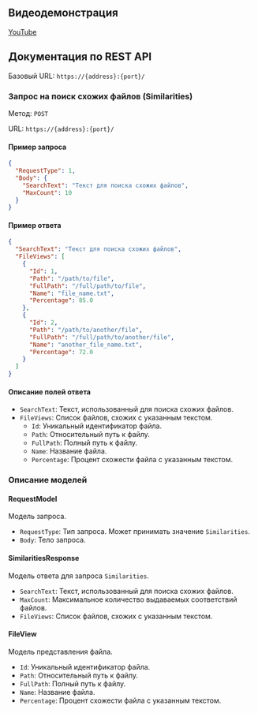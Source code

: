 ## Видеодемонстрация
<a href="https://youtu.be/XNaW_xl0i7M?si=rn8kg31RBWWa-gyf">YouTube</a>
## Документация по REST API

Базовый URL: `https://{address}:{port}/`

### Запрос на поиск схожих файлов (Similarities)

Метод: `POST`

URL: `https://{address}:{port}/`

#### Пример запроса

```json
{
  "RequestType": 1,
  "Body": {
    "SearchText": "Текст для поиска схожих файлов",
    "MaxCount": 10
  }
}
```

#### Пример ответа

```json
{
  "SearchText": "Текст для поиска схожих файлов",
  "FileViews": [
    {
      "Id": 1,
      "Path": "/path/to/file",
      "FullPath": "/full/path/to/file",
      "Name": "file_name.txt",
      "Percentage": 85.0
    },
    {
      "Id": 2,
      "Path": "/path/to/another/file",
      "FullPath": "/full/path/to/another/file",
      "Name": "another_file_name.txt",
      "Percentage": 72.0
    }
  ]
}
```

#### Описание полей ответа

- `SearchText`: Текст, использованный для поиска схожих файлов.
- `FileViews`: Список файлов, схожих с указанным текстом.
  - `Id`: Уникальный идентификатор файла.
  - `Path`: Относительный путь к файлу.
  - `FullPath`: Полный путь к файлу.
  - `Name`: Название файла.
  - `Percentage`: Процент схожести файла с указанным текстом.

### Описание моделей

#### RequestModel

Модель запроса.

- `RequestType`: Тип запроса. Может принимать значение `Similarities`.
- `Body`: Тело запроса.

#### SimilaritiesResponse

Модель ответа для запроса `Similarities`.

- `SearchText`: Текст, использованный для поиска схожих файлов.
- `MaxCount`: Максимальное количество выдаваемых соответствий файлов.
- `FileViews`: Список файлов, схожих с указанным текстом.

#### FileView

Модель представления файла.

- `Id`: Уникальный идентификатор файла.
- `Path`: Относительный путь к файлу.
- `FullPath`: Полный путь к файлу.
- `Name`: Название файла.
- `Percentage`: Процент схожести файла с указанным текстом.
